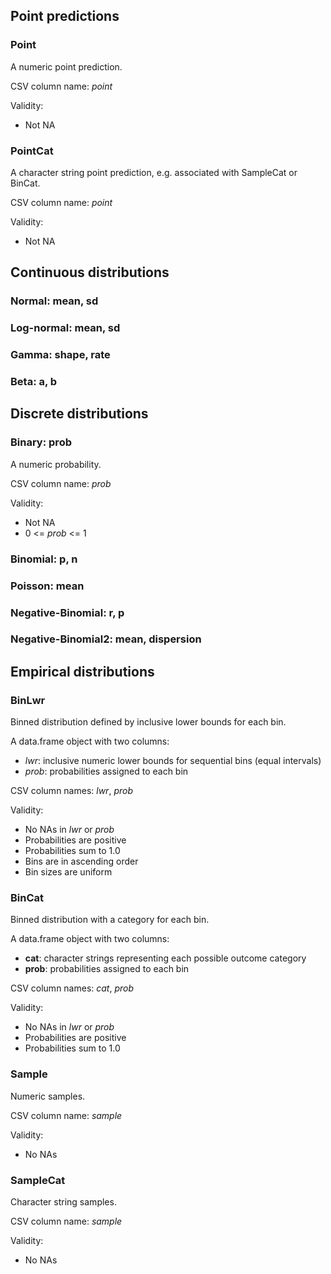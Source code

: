 ## Point predictions
### __Point__
A numeric point prediction.

CSV column name: _point_

Validity:
- Not NA
	
### __PointCat__
A character string point prediction, e.g. associated with SampleCat or BinCat.

CSV column name: _point_

Validity:
- Not NA

## Continuous distributions
### __Normal__: mean, sd
### __Log-normal__: mean, sd
### __Gamma__: shape, rate
### __Beta__: a, b


## Discrete distributions
### __Binary__: prob
A numeric probability.

CSV column name: _prob_

Validity:
- Not NA
- 0 <= _prob_ <= 1

### __Binomial__: p, n
### __Poisson__: mean
### __Negative-Binomial__: r, p
### __Negative-Binomial2__: mean, dispersion


## Empirical distributions
### __BinLwr__
Binned distribution defined by inclusive lower bounds for each bin.

A data.frame object with two columns:
- _lwr_: inclusive numeric lower bounds for sequential bins (equal intervals)
- _prob_: probabilities assigned to each bin 

CSV column names: _lwr_, _prob_

Validity:
- No NAs in _lwr_ or _prob_
- Probabilities are positive
- Probabilities sum to 1.0
- Bins are in ascending order
- Bin sizes are uniform
	
### __BinCat__
Binned distribution with a category for each bin. 

A data.frame object with two columns:
- __cat__: character strings representing each possible outcome category
- __prob__: probabilities assigned to each bin

CSV column names: _cat_, _prob_

Validity:
- No NAs in _lwr_ or _prob_
- Probabilities are positive
- Probabilities sum to 1.0
	
### __Sample__
Numeric samples.

CSV column name: _sample_

Validity:
- No NAs
	
### __SampleCat__ 
Character string samples.

CSV column name: _sample_

Validity:
- No NAs

